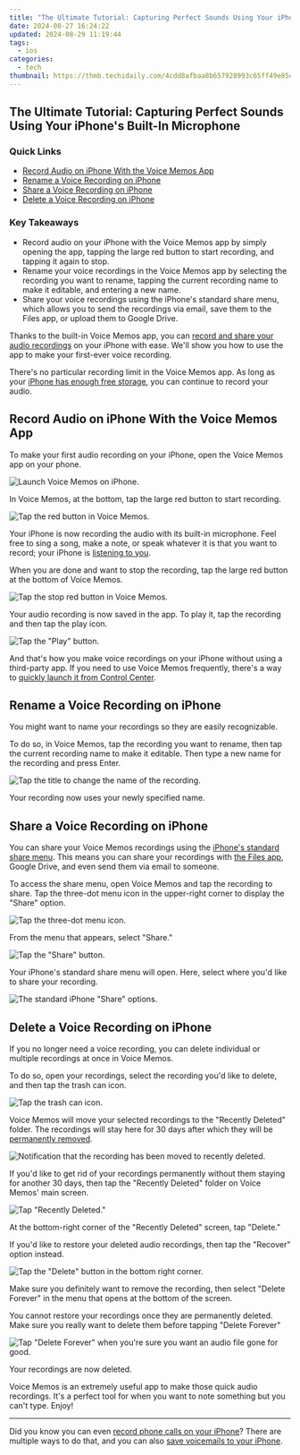 ```yaml
---
title: "The Ultimate Tutorial: Capturing Perfect Sounds Using Your iPhone's Built-In Microphone"
date: 2024-08-27 16:24:22
updated: 2024-08-29 11:19:44
tags:
  - ios
categories:
  - tech
thumbnail: https://thmb.techidaily.com/4cdd8afbaa8b657928993c65ff49e85d13ed5759387c65adfd46afd484910746.jpg
---
```


## The Ultimate Tutorial: Capturing Perfect Sounds Using Your iPhone's Built-In Microphone

### Quick Links

* [Record Audio on iPhone With the Voice Memos App](https://buynow-marvelous.techidaily.com/a-buyers-guide-to-selecting-superior-smart-speakers-for-enhanced-home-automation/)
* [Rename a Voice Recording on iPhone](https://tiktok-clips.techidaily.com/devising-a-personalized-tiktok-alphanumeric-marker-for-2024/)
* [Share a Voice Recording on iPhone](https://youtube-zero.techidaily.com/24-meeting-mastery-streaming-google-meet-directly-to-youtube/)
* [Delete a Voice Recording on iPhone](https://ai-video-editing.techidaily.com/updated-how-to-add-motion-blur-in-davinci-resolve-in-2024/)

### Key Takeaways

* Record audio on your iPhone with the Voice Memos app by simply opening the app, tapping the large red button to start recording, and tapping it again to stop.
* Rename your voice recordings in the Voice Memos app by selecting the recording you want to rename, tapping the current recording name to make it editable, and entering a new name.
* Share your voice recordings using the iPhone's standard share menu, which allows you to send the recordings via email, save them to the Files app, or upload them to Google Drive.

 Thanks to the built-in Voice Memos app, you can [record and share your audio recordings](https://ai-video-tools.techidaily.com/new-2024-approved-edit-like-a-pro-the-ultimate-free-guide-to-gopro-video-editing/) on your iPhone with ease. We'll show you how to use the app to make your first-ever voice recording.

 There's no particular recording limit in the Voice Memos app. As long as your [iPhone has enough free storage](https://extra-support.techidaily.com/updated-key-players-transforming-vr-landscape/), you can continue to record your audio.

##  Record Audio on iPhone With the Voice Memos App

 To make your first audio recording on your iPhone, open the Voice Memos app on your phone.

![Launch Voice Memos on iPhone.](https://static1.howtogeekimages.com/wordpress/wp-content/uploads/2021/11/1-open-voice-memos.png) 

 In Voice Memos, at the bottom, tap the large red button to start recording.

![Tap the red button in Voice Memos.](https://static1.howtogeekimages.com/wordpress/wp-content/uploads/2021/11/2-record-audio-iphone.png) 

 Your iPhone is now recording the audio with its built-in microphone. Feel free to sing a song, make a note, or speak whatever it is that you want to record; your iPhone is [listening to you](https://instagram-video-files.techidaily.com/updated-the-ultimate-selection-of-6-pioneering-instagram-reel-apps/).

 When you are done and want to stop the recording, tap the large red button at the bottom of Voice Memos.

![Tap the stop red button in Voice Memos.](https://static1.howtogeekimages.com/wordpress/wp-content/uploads/2021/11/3-stop-audio-recording.png) 

 Your audio recording is now saved in the app. To play it, tap the recording and then tap the play icon.

![Tap the "Play" button.](https://static1.howtogeekimages.com/wordpress/wp-content/uploads/2023/09/tap-the-play-button-1.png) 

 And that's how you make voice recordings on your iPhone without using a third-party app. If you need to use Voice Memos frequently, there's a way to [quickly launch it from Control Center](https://youtube-blog.techidaily.com/ed-initiate-internet-income-low-cost-youtube-channel-buys-for-2024/).

##  Rename a Voice Recording on iPhone

 You might want to name your recordings so they are easily recognizable.

 To do so, in Voice Memos, tap the recording you want to rename, then tap the current recording name to make it editable. Then type a new name for the recording and press Enter.

![Tap the title to change the name of the recording.](https://static1.howtogeekimages.com/wordpress/wp-content/uploads/2023/09/tap-the-title.png) 

 Your recording now uses your newly specified name.

##  Share a Voice Recording on iPhone

 You can share your Voice Memos recordings using the [iPhone's standard share menu](https://screen-mirror.techidaily.com/overview-of-the-best-motorola-moto-e13-screen-mirroring-app-drfone-by-drfone-android/). This means you can share your recordings with [the Files app](https://fake-location.techidaily.com/life360-circle-everything-you-need-to-know-on-nokia-105-classic-drfone-by-drfone-virtual-android/), Google Drive, and even send them via email to someone.

 To access the share menu, open Voice Memos and tap the recording to share. Tap the three-dot menu icon in the upper-right corner to display the "Share" option. 

![Tap the three-dot menu icon.](https://static1.howtogeekimages.com/wordpress/wp-content/uploads/2023/09/tap-the-three-dot-button-1.png) 

 From the menu that appears, select "Share."

![Tap the "Share" button.](https://static1.howtogeekimages.com/wordpress/wp-content/uploads/2023/09/tap-the-share-button.png) 

 Your iPhone's standard share menu will open. Here, select where you'd like to share your recording.

![The standard iPhone "Share" options.](https://static1.howtogeekimages.com/wordpress/wp-content/uploads/2023/09/share-options.png) 

##  Delete a Voice Recording on iPhone

 If you no longer need a voice recording, you can delete individual or multiple recordings at once in Voice Memos.

 To do so, open your recordings, select the recording you'd like to delete, and then tap the trash can icon. 

![Tap the trash can icon.](https://static1.howtogeekimages.com/wordpress/wp-content/uploads/2023/09/tap-the-delete-button.png) 

 Voice Memos will move your selected recordings to the "Recently Deleted" folder. The recordings will stay here for 30 days after which they will be [permanently removed](https://youtube-blog.techidaily.com/n-2024-youtubes-virality-secrets-effective-hashtag-strategies/).

![Notification that the recording has been moved to recently deleted.](https://static1.howtogeekimages.com/wordpress/wp-content/uploads/2023/09/recording-moved-to-recently-deleted.png) 

 If you'd like to get rid of your recordings permanently without them staying for another 30 days, then tap the "Recently Deleted" folder on Voice Memos' main screen.

![Tap "Recently Deleted."](https://static1.howtogeekimages.com/wordpress/wp-content/uploads/2023/09/recently-deleted.png) 

 At the bottom-right corner of the "Recently Deleted" screen, tap "Delete."

 If you'd like to restore your deleted audio recordings, then tap the "Recover" option instead.

![Tap the "Delete" button in the bottom right corner.](https://static1.howtogeekimages.com/wordpress/wp-content/uploads/2023/09/tap-the-delete-button-again.png) 

 Make sure you definitely want to remove the recording, then select "Delete Forever" in the menu that opens at the bottom of the screen. 

 You cannot restore your recordings once they are permanently deleted. Make sure you really want to delete them before tapping "Delete Forever"

![Tap "Delete Forever" when you're sure you want an audio file gone for good.](https://static1.howtogeekimages.com/wordpress/wp-content/uploads/2023/09/delete-forever.png) 

 Your recordings are now deleted.

 Voice Memos is an extremely useful app to make those quick audio recordings. It's a perfect tool for when you want to note something but you can't type. Enjoy!

---

 Did you know you can even [record phone calls on your iPhone](https://video-screen-grab.techidaily.com/updated-uninterrupted-playback-capture/)? There are multiple ways to do that, and you can also [save voicemails to your iPhone](https://extra-information.techidaily.com/brief-sequences-lasting-impressions-time-lapse-with-samsung/).

<ins class="adsbygoogle"
     style="display:block"
     data-ad-format="autorelaxed"
     data-ad-client="ca-pub-7571918770474297"
     data-ad-slot="1223367746"></ins>



<ins class="adsbygoogle"
     style="display:block"
     data-ad-client="ca-pub-7571918770474297"
     data-ad-slot="8358498916"
     data-ad-format="auto"
     data-full-width-responsive="true"></ins>
